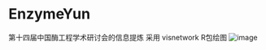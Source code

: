 # EnzymeYun
第十四届中国酶工程学术研讨会的信息提炼
采用 visnetwork R包绘图
![image](https://github.com/glacierhole/EnzymeYun/assets/66707376/bce5bb88-ddc2-470c-b7b7-7c9e546e9b92)

